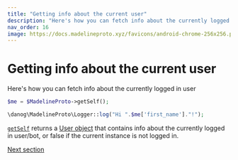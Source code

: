 ```yaml
---
title: "Getting info about the current user"
description: "Here's how you can fetch info about the currently logged in user"
nav_order: 16
image: https://docs.madelineproto.xyz/favicons/android-chrome-256x256.png
---
```

# Getting info about the current user

Here's how you can fetch info about the currently logged in user

```php
$me = $MadelineProto->getSelf();

\danog\MadelineProto\Logger::log("Hi ".$me['first_name']."!");
```

[`getSelf`](https://docs.madelineproto.xyz/getSelf.html) returns a [User object](../API_docs/types/User.html) that contains info about the currently logged in user/bot, or false if the current instance is not logged in.

<a href="https://docs.madelineproto.xyz/docs/EXCEPTIONS.html">Next section</a>